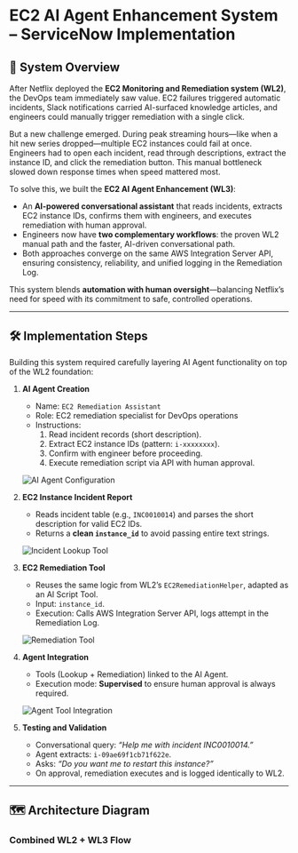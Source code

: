 # EC2 AI Agent Enhancement System – ServiceNow Implementation  

## 📖 System Overview  

After Netflix deployed the **EC2 Monitoring and Remediation system (WL2)**, the DevOps team immediately saw value. EC2 failures triggered automatic incidents, Slack notifications carried AI-surfaced knowledge articles, and engineers could manually trigger remediation with a single click.  

But a new challenge emerged. During peak streaming hours—like when a hit new series dropped—multiple EC2 instances could fail at once. Engineers had to open each incident, read through descriptions, extract the instance ID, and click the remediation button. This manual bottleneck slowed down response times when speed mattered most.  

To solve this, we built the **EC2 AI Agent Enhancement (WL3)**:  
- An **AI-powered conversational assistant** that reads incidents, extracts EC2 instance IDs, confirms them with engineers, and executes remediation with human approval.  
- Engineers now have **two complementary workflows**: the proven WL2 manual path and the faster, AI-driven conversational path.  
- Both approaches converge on the same AWS Integration Server API, ensuring consistency, reliability, and unified logging in the Remediation Log.  

This system blends **automation with human oversight**—balancing Netflix’s need for speed with its commitment to safe, controlled operations.  

---

## 🛠️ Implementation Steps  

Building this system required carefully layering AI Agent functionality on top of the WL2 foundation:  

1. **AI Agent Creation**  
   - Name: `EC2 Remediation Assistant`  
   - Role: EC2 remediation specialist for DevOps operations  
   - Instructions:  
     1. Read incident records (short description).  
     2. Extract EC2 instance IDs (pattern: `i-xxxxxxxx`).  
     3. Confirm with engineer before proceeding.  
     4. Execute remediation script via API with human approval.  

   ![AI Agent Configuration](Images/EC2RemediationAssistant.png)  

2. **EC2 Instance Incident Report**  
   - Reads incident table (e.g., `INC0010014`) and parses the short description for valid EC2 IDs.  
   - Returns a **clean `instance_id`** to avoid passing entire text strings.  

   ![Incident Lookup Tool](Images/EC2InstanceIncidentReport.png)  

3. **EC2 Remediation Tool**  
   - Reuses the same logic from WL2’s `EC2RemediationHelper`, adapted as an AI Script Tool.  
   - Input: `instance_id`.  
   - Execution: Calls AWS Integration Server API, logs attempt in the Remediation Log.  

   ![Remediation Tool](Images/EC2RemediationTool.png)  

4. **Agent Integration**  
   - Tools (Lookup + Remediation) linked to the AI Agent.  
   - Execution mode: **Supervised** to ensure human approval is always required.  

   ![Agent Tool Integration](Images/AgentTools.png)  

5. **Testing and Validation**  
   - Conversational query: *“Help me with incident INC0010014.”*  
   - Agent extracts: `i-09ae69f1cb71f622e`.  
   - Asks: *“Do you want me to restart this instance?”*  
   - On approval, remediation executes and is logged identically to WL2.  

---

## 🗺️ Architecture Diagram  

### Combined WL2 + WL3 Flow  

